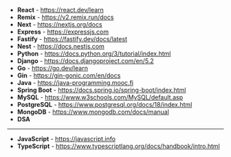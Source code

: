 - **React** - https://react.dev/learn  
- **Remix** - https://v2.remix.run/docs  
- **Next** - https://nextjs.org/docs  
- **Express** - https://expressjs.com  
- **Fastify** - https://fastify.dev/docs/latest  
- **Nest** - https://docs.nestjs.com  
- **Python** - https://docs.python.org/3/tutorial/index.html  
- **Django** - https://docs.djangoproject.com/en/5.2  
- **Go** - https://go.dev/learn  
- **Gin** - https://gin-gonic.com/en/docs  
- **Java** - https://java-programming.mooc.fi  
- **Spring Boot** - https://docs.spring.io/spring-boot/index.html
- **MySQL** - https://www.w3schools.com/MySQL/default.asp  
- **PostgreSQL** - https://www.postgresql.org/docs/18/index.html  
- **MongoDB** - https://www.mongodb.com/docs/manual  
- **DSA**  
--------------------------------------------------------------------------
- **JavaScript** - https://javascript.info  
- **TypeScript** - https://www.typescriptlang.org/docs/handbook/intro.html
